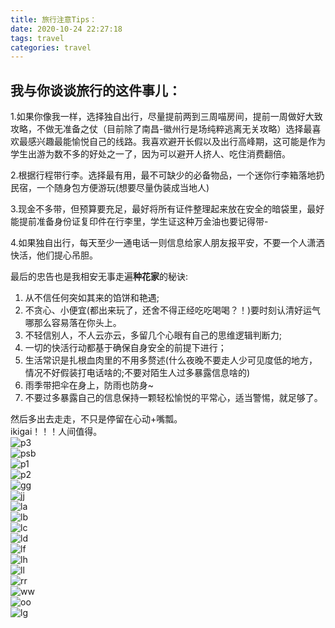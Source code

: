 ```yaml
---
title: 旅行注意Tips：
date: 2020-10-24 22:27:18
tags: travel
categories: travel
---
```



## 我与你谈谈旅行的这件事儿：  

1.如果你像我一样，选择独自出行，尽量提前两到三周喵房间，提前一周做好大致攻略，不做无准备之仗（目前除了南昌-徽州行是场纯粹逃离无关攻略）选择最喜欢最感兴趣最能愉悦自己的线路。我喜欢避开长假以及出行高峰期，这可能是作为学生出游为数不多的好处之一了，因为可以避开人挤人、吃住消费翻倍。

2.根据行程带行李。选择最有用，最不可缺少的必备物品，一个迷你行李箱落地扔民宿，一个随身包方便游玩(想要尽量伪装成当地人)

3.现金不多带，但预算要充足，最好将所有证件整理起来放在安全的暗袋里，最好能提前准备身份证复印件在行李里，学生证这种万金油也要记得带-

4.如果独自出行，每天至少一通电话一则信息给家人朋友报平安，不要一个人潇洒快活，他们提心吊胆。

最后的忠告也是我相安无事走遍**种花家**的秘诀:
 1. 从不信任何突如其来的馅饼和艳遇;
 2. 不贪心、小便宜(都出来玩了，还舍不得正经吃吃喝喝？！)要时刻认清好运气哪那么容易落在你头上。
 3. 不轻信别人，不人云亦云，多留几个心眼有自己的思维逻辑判断力;
 4. 一切的快活行动都基于确保自身安全的前提下进行；
 5. 生活常识是扎根血肉里的不用多赘述(什么夜晚不要走人少可见度低的地方，情况不好假装打电话啥的;不要对陌生人过多暴露信息啥的) 
 6. 雨季带把伞在身上，防雨也防身~
 7. 不要过多暴露自己的信息保持一颗轻松愉悦的平常心，适当警惕，就足够了。  

然后多出去走走，不只是停留在心动+嘴瓢。  
ikigai！！！人间值得。  
![p3](p3.jpg)  
![psb](psb.jpg)  
![p1](p1.jpg)  
![p2](p2.jpg)    
![gg](gg.jpg)  
![jj](jj.jpg)   
![la](la.jpg)  
![lb](lb.jpg)  
![lc](lc.jpg)  
![ld](ld.jpg)  
![lf](lf.jpg)  
![lh](lh.jpg)  
![ll](ll.jpg)  
![rr](rr.jpg)  
![ww](ww.jpg)  
![oo](oo.jpg)  
![lg](lg.jpg)

